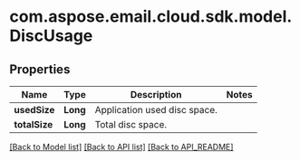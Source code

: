 
# com.aspose.email.cloud.sdk.model.DiscUsage

## Properties
Name | Type | Description | Notes
------------ | ------------- | ------------- | -------------
**usedSize** | **Long** | Application used disc space. | 
**totalSize** | **Long** | Total disc space. | 


[[Back to Model list]](API_README.md#documentation-for-models) [[Back to API list]](API_README.md#documentation-for-api-endpoints) [[Back to API_README]](API_README.md)

